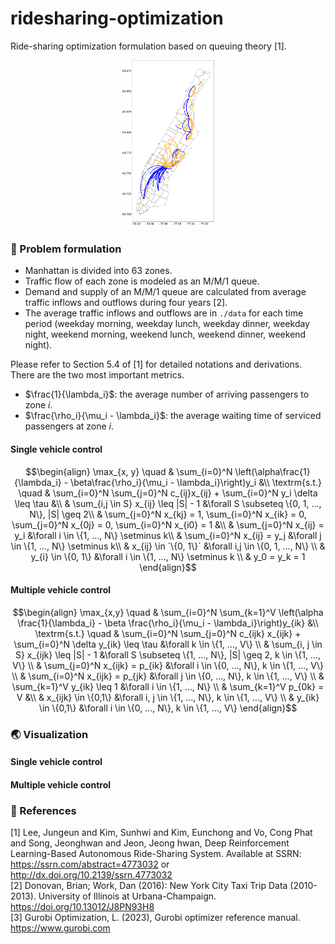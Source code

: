 # ridesharing-optimization
Ride-sharing optimization formulation based on queuing theory [1].
<div align="center">
    <img src="./img/flow_map.svg" alt="demand flow" width="150">
</div>

### :memo: Problem formulation

- Manhattan is divided into 63 zones.
- Traffic flow of each zone is modeled as an M/M/1 queue.
- Demand and supply of an M/M/1 queue are calculated from average traffic inflows and outflows during four years [2].
- The average traffic inflows and outflows are in `./data` for each time period (weekday morning, weekday lunch, weekday dinner, weekday night, weekend morning, weekend lunch, weekend dinner, weekend night).

Please refer to Section 5.4 of [1] for detailed notations and derivations. There are the two most important metrics.
- $\frac{1}{\lambda_i}$: the average number of arriving passengers to zone $i$.
- $\frac{\rho_i}{\mu_i - \lambda_i}$: the average waiting time of serviced passengers at zone $i$.

#### Single vehicle control
$$\begin{align}
\max_{x, y} \quad & \sum_{i=0}^N \left(\alpha\frac{1}{\lambda_i} - \beta\frac{\rho_i}{\mu_i - \lambda_i}\right)y_i &\\
\textrm{s.t.} \quad 
& \sum_{i=0}^N \sum_{j=0}^N c_{ij}x_{ij} + \sum_{i=0}^N y_i \delta \leq \tau &\\
& \sum_{i,j \in S} x_{ij} \leq |S| - 1 &\forall S \subseteq \{0, 1, ..., N\}, |S| \geq 2\\
& \sum_{j=0}^N x_{kj} = 1, \sum_{i=0}^N x_{ik} = 0, \sum_{j=0}^N x_{0j} = 0, \sum_{i=0}^N x_{i0} = 1 &\\
& \sum_{j=0}^N x_{ij} = y_i &\forall i \in \{1, ..., N\} \setminus k\\
& \sum_{i=0}^N x_{ij} = y_j &\forall j \in \{1, ..., N\} \setminus k\\
& x_{ij} \in `\{0, 1\}` &\forall i,j \in \{0, 1, ..., N\} \\
& y_{i} \in \{0, 1\} &\forall i \in \{1, ..., N\} \setminus k \\
& y_0 = y_k = 1
\end{align}$$
#### Multiple vehicle control
$$\begin{align}
        \max_{x,y} \quad & \sum_{i=0}^N \sum_{k=1}^V \left(\alpha \frac{1}{\lambda_i} - \beta \frac{\rho_i}{\mu_i - \lambda_i}\right)y_{ik} &\\
        \textrm{s.t.} \quad & \sum_{i=0}^N \sum_{j=0}^N c_{ijk} x_{ijk} + \sum_{i=0}^N \delta y_{ik} \leq \tau &\forall k \in \{1, ..., V\} \\
        & \sum_{i, j \in S} x_{ijk} \leq |S| - 1 &\forall S \subseteq \{1, ..., N\}, |S| \geq 2, k \in \{1, ..., V\} \\
        & \sum_{j=0}^N x_{ijk} = p_{ik} &\forall i \in \{0, ..., N\}, k \in \{1, ..., V\} \\
        & \sum_{i=0}^N x_{ijk} = p_{jk} &\forall j \in \{0, ..., N\}, k \in \{1, ..., V\} \\ 
        & \sum_{k=1}^V y_{ik} \leq 1 &\forall i \in \{1, ..., N\} \\
        & \sum_{k=1}^V p_{0k} = V &\\
        & x_{ijk} \in \{0,1\} &\forall i, j \in \{1, ..., N\}, k \in \{1, ..., V\} \\
        & y_{ik} \in \{0,1\} &\forall i \in \{0, ..., N\}, k \in \{1, ..., V\} 
    \end{align}$$
### :earth_asia: Visualization
#### Single vehicle control

#### Multiple vehicle control

### :pushpin: References
[1] Lee, Jungeun and Kim, Sunhwi and Kim, Eunchong and Vo, Cong Phat and Song, Jeonghwan and Jeon, Jeong hwan, Deep Reinforcement Learning-Based Autonomous Ride-Sharing System. Available at SSRN: https://ssrn.com/abstract=4773032 or http://dx.doi.org/10.2139/ssrn.4773032  
[2] Donovan, Brian; Work, Dan (2016): New York City Taxi Trip Data (2010-2013). University of Illinois at Urbana-Champaign. https://doi.org/10.13012/J8PN93H8  
[3] Gurobi Optimization, L. (2023), Gurobi optimizer reference manual. https://www.gurobi.com